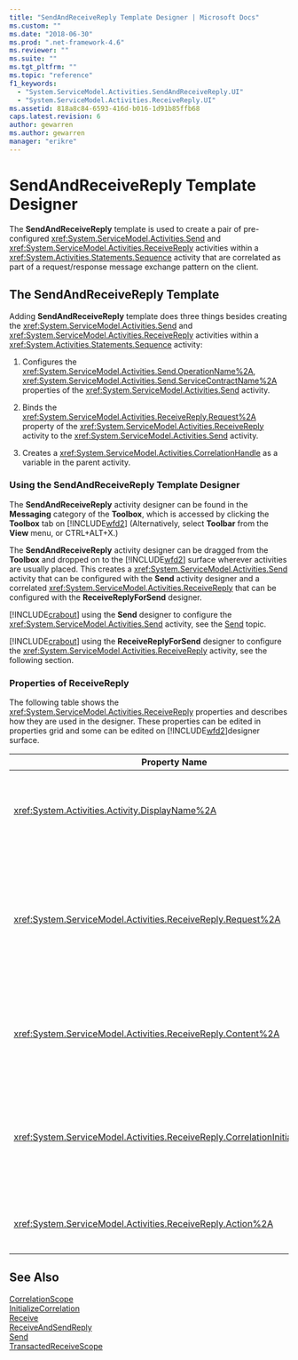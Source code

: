 ```yaml
---
title: "SendAndReceiveReply Template Designer | Microsoft Docs"
ms.custom: ""
ms.date: "2018-06-30"
ms.prod: ".net-framework-4.6"
ms.reviewer: ""
ms.suite: ""
ms.tgt_pltfrm: ""
ms.topic: "reference"
f1_keywords: 
  - "System.ServiceModel.Activities.SendAndReceiveReply.UI"
  - "System.ServiceModel.Activities.ReceiveReply.UI"
ms.assetid: 818a8c84-6593-416d-b016-1d91b85ffb68
caps.latest.revision: 6
author: gewarren
ms.author: gewarren
manager: "erikre"
---
```

# SendAndReceiveReply Template Designer
The **SendAndReceiveReply** template is used to create a pair of pre-configured <xref:System.ServiceModel.Activities.Send> and <xref:System.ServiceModel.Activities.ReceiveReply> activities within a <xref:System.Activities.Statements.Sequence> activity that are correlated as part of a request/response message exchange pattern on the client.  
  
## The SendAndReceiveReply Template  
 Adding **SendAndReceiveReply** template does three things besides creating the <xref:System.ServiceModel.Activities.Send> and <xref:System.ServiceModel.Activities.ReceiveReply> activities within a <xref:System.Activities.Statements.Sequence> activity:  
  
1.  Configures the <xref:System.ServiceModel.Activities.Send.OperationName%2A>, <xref:System.ServiceModel.Activities.Send.ServiceContractName%2A> properties of the <xref:System.ServiceModel.Activities.Send> activity.  
  
2.  Binds the <xref:System.ServiceModel.Activities.ReceiveReply.Request%2A> property of the <xref:System.ServiceModel.Activities.ReceiveReply> activity to the <xref:System.ServiceModel.Activities.Send> activity.  
  
3.  Creates a <xref:System.ServiceModel.Activities.CorrelationHandle> as a variable in the parent activity.  
  
### Using the SendAndReceiveReply Template Designer  
 The **SendAndReceiveReply** activity designer can be found in the **Messaging** category of the **Toolbox**, which is accessed by clicking the **Toolbox** tab on [!INCLUDE[wfd2](../includes/wfd2-md.md)] (Alternatively, select **Toolbar** from the **View** menu, or CTRL+ALT+X.)  
  
 The **SendAndReceiveReply** activity designer can be dragged from the **Toolbox** and dropped on to the [!INCLUDE[wfd2](../includes/wfd2-md.md)] surface wherever activities are usually placed. This creates a <xref:System.ServiceModel.Activities.Send> activity that can be configured with the **Send** activity designer and a correlated <xref:System.ServiceModel.Activities.ReceiveReply> that can be configured with the **ReceiveReplyForSend** designer.  
  
 [!INCLUDE[crabout](../includes/crabout-md.md)] using the **Send** designer to configure the <xref:System.ServiceModel.Activities.Send> activity, see the [Send](../workflow-designer/send-activity-designer.md) topic.  
  
 [!INCLUDE[crabout](../includes/crabout-md.md)] using the **ReceiveReplyForSend** designer to configure the <xref:System.ServiceModel.Activities.ReceiveReply> activity, see the following section.  
  
### Properties of ReceiveReply  
 The following table shows the <xref:System.ServiceModel.Activities.ReceiveReply> properties and describes how they are used in the designer. These properties can be edited in properties grid and some can be edited on [!INCLUDE[wfd2](../includes/wfd2-md.md)]designer surface.  
  
|Property Name|Required|Usage|  
|-------------------|--------------|-----------|  
|<xref:System.Activities.Activity.DisplayName%2A>|False|The optional friendly name of the <xref:System.ServiceModel.Activities.ReceiveReply> activity. The default is ReceiveReplyForSend.<br /><br /> Although the use of a non-default value for the friendly <xref:System.Activities.Activity.DisplayName%2A> is not strictly required, it is a best practice to use such a value.|  
|<xref:System.ServiceModel.Activities.ReceiveReply.Request%2A>|True|Reference to the <xref:System.ServiceModel.Activities.Send> activity paired with this <xref:System.ServiceModel.Activities.ReceiveReply> activity. This property must not be **null**. <xref:System.ServiceModel.Activities.Send> and <xref:System.ServiceModel.Activities.ReceiveReply> activities are used together on the client to model a request/response messaging pattern. This property specifies which <xref:System.ServiceModel.Activities.Send> activity is paired. In the designer, you cannot edit this property because it is automatically bound to the <xref:System.ServiceModel.Activities.Send> activity from which you created the <xref:System.ServiceModel.Activities.ReceiveReply> activity.|  
|<xref:System.ServiceModel.Activities.ReceiveReply.Content%2A>|False|Specifies the message or parameter content to receive. It can be either a <xref:System.ServiceModel.Activities.ReceiveMessageContent> activity or a <xref:System.ServiceModel.Activities.ReceiveParametersContent> activity. Edit this property by clicking the ellipse button beside the **Content** field in property grid or clicking the **Define…** button beside the **Content** label on the **Receive** activity designer surface. Both display the **Content Definition** dialog. [!INCLUDE[crabout](../includes/crabout-md.md)] how to use this box, see the [Content Definition Dialog Box](../workflow-designer/content-definition-dialog-box.md) topic.|  
|<xref:System.ServiceModel.Activities.ReceiveReply.CorrelationInitializers%2A>|False|Specifies the collection of <xref:System.ServiceModel.Activities.CorrelationInitializer> objects that initialize multiple <xref:System.ServiceModel.Activities.CorrelationHandle> objects that configure this <xref:System.ServiceModel.Activities.Receive> activity within the workflow. Click the ellipsis button next to the <xref:System.ServiceModel.Activities.Receive.CorrelationInitializers%2A> property in the properties grid to open the **Add Correlation Initializers** dialog box. [!INCLUDE[crabout](../includes/crabout-md.md)] using this box, see the [Add CorrelationInitializers Dialog Box](../workflow-designer/add-correlationinitializers-dialog-box.md) topic.|  
|<xref:System.ServiceModel.Activities.ReceiveReply.Action%2A>|False|Specifies the action header of the message. If it is not explicitly set, its value defaults to:<br /><br /> **https://tempuri.org/{service contract namespace}/{service contract name}/{operation name}.**|  
  
## See Also  
 [CorrelationScope](../workflow-designer/correlationscope-activity-designer.md)   
 [InitializeCorrelation](../workflow-designer/initializecorrelation-activity-designer.md)   
 [Receive](../workflow-designer/receive-activity-designer.md)   
 [ReceiveAndSendReply](../workflow-designer/receiveandsendreply-template-designer.md)   
 [Send](../workflow-designer/send-activity-designer.md)   
 [TransactedReceiveScope](../workflow-designer/transactedreceivescope-activity-designer.md)